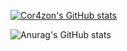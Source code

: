 
[![Cor4zon's GitHub stats](https://github-readme-stats.vercel.app/api?username=Cor4zon&show_icons=true&theme=gruvbox)](https://github.com/anuraghazra/github-readme-stats)

![Anurag's GitHub stats](https://github-readme-stats.vercel.app/api?username=anuraghazra&show_icons=true&theme=radical)
